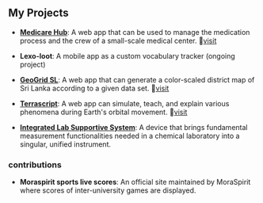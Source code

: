 ## My Projects

- **[Medicare Hub][5]**:  A web app that can be used to manage the medication process and the crew of a small-scale medical center. :link:[visit][6]
- **Lexo-loot**: A mobile app as a custom vocabulary tracker (ongoing project) 
- **[GeoGrid SL][1]**: A web app that can generate a color-scaled district map of Sri Lanka according to a given data set. :link:[visit][2]
- **[Terrascript][3]**: A web app can simulate, teach, and explain various phenomena during Earth's orbital movement. :link:[visit][4]

- **[Integrated Lab Supportive System][7]**:  A device that brings fundamental measurement functionalities needed in a chemical laboratory into a singular, unified instrument.

### contributions
- **Moraspirit sports live scores**: An official site maintained by MoraSpirit where scores of inter-university games are displayed. 

[1]:https://www.linkedin.com/posts/dhammika-mahendra-2812712ab_nextjs-typescript-tailwindcss-activity-7208184550756089856-GJr0?utm_source=share&utm_medium=member_desktop
[2]:https://geogrid-8ki2lfqm7-dhammika-mahendras-projects.vercel.app/
[3]:https://www.linkedin.com/posts/dhammika-mahendra-2812712ab_3d-simulation-threejs-activity-7214583169113542656-T65s?utm_source=share&utm_medium=member_desktop
[4]:https://terra-script-m6kws0t2h-dhammika-mahendras-projects.vercel.app/
[5]:https://www.linkedin.com/posts/yasiru-ramosh-577377240_softwaredevelopment-medicalmanagementsystem-ugcPost-7221385037009543168-UtR_?utm_source=share&utm_medium=member_desktop
[6]:https://medicare-hub-front-21j6.vercel.app/
[7]:https://www.linkedin.com/posts/dhammika-mahendra-2812712ab_academicmilestone-teamwork-iot-activity-7156192286404476928-iUY0?utm_source=share&utm_medium=member_desktop
